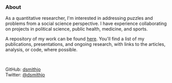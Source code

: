 ### About

As a quantitative researcher, I'm interested in addressing puzzles and problems from a social science perspective. I have experience collaborating on projects in political science, public health, medicine, and sports. 

A repository of my work can be found [here](https://dsmithjo.github.io/#publications). You'll find a list of my publications, presentations, and ongoing research, with links to the articles, analysis, or code, where possible.

<br />

GitHub: [dsmithjo](https://github.com/dsmithjo "dsmithjo")  
Twitter: [@dsmithjo](https://twitter.com/dsmithjo "@dsmithjo")
